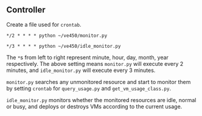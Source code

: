 ## Controller

Create a file used for `crontab`. 

```
*/2 * * * * python ~/ve450/monitor.py
```

```
*/3 * * * * python ~/ve450/idle_monitor.py
```

The `*`s from left to right represent minute, hour, day, month, year respectively. The above setting means `monitor.py` will execute every 2 minutes, and `idle_monitor.py` will execute every 3 minutes.

```monitor.py``` searches any unmonitored resource and start to monitor them by setting `crontab` for `query_usage.py` and `get_vm_usage_class.py`.

`idle_monitor.py` monitors whether the monitored resources are idle, normal or busy, and deploys or destroys VMs according to the current usage.
